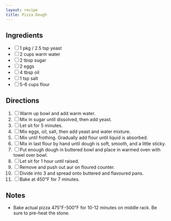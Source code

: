 ```yaml
---
layout: recipe
title: Pizza Dough
---
```


<section class="ingredients">
    <h2>Ingredients</h2>
    <ul class="ingredient-list">
        <li><label><input type="checkbox">1 pkg / 2.5 tsp yeast</label></li>
        <li><label><input type="checkbox">2 cups warm water</label></li>
        <li><label><input type="checkbox">2 tbsp sugar</label></li>
        <li><label><input type="checkbox">2 eggs</label></li>
        <li><label><input type="checkbox">4 tbsp oil</label></li>
        <li><label><input type="checkbox">1 tsp salt</label></li>
        <li><label><input type="checkbox">5-6 cups flour</label></li>
    </ul>
</section>

<section class="directions">
    <h2>Directions</h2>
    <ol class="direction-list">
        <li><label><input type="checkbox">Warm up bowl and add warm water.</label></li>
        <li><label><input type="checkbox">Mix in sugar until dissolved, then add yeast.</label></li>
        <li><label><input type="checkbox">Let sit for 5 minutes.</label></li>
        <li><label><input type="checkbox">Mix eggs, oil, salt, then add yeast and water mixture.</label></li>
        <li><label><input type="checkbox">Mix until frothing. Gradually add flour until liquid is absorbed.</label></li>
        <li><label><input type="checkbox">Mix in last flour by hand until dough is soft, smooth, and a little sticky.</label></li>
        <li><label><input type="checkbox">Put enough dough in buttered bowl and place in warmed oven with towel over bowl.</label></li>
        <li><label><input type="checkbox">Let sit for 1 hour until raised.</label></li>
        <li><label><input type="checkbox">Remove and push out aur on floured counter.</label></li>
        <li><label><input type="checkbox">Divide into 3 and spread onto buttered and flavoured pans.</label></li>
        <li><label><input type="checkbox">Bake at 450℉ for 7 minutes.</label></li>
    </ol>
</section>

<section class="notes">
    <h2>Notes</h2>
    <ul>
        <li>Bake actual pizza 475℉-500℉ for 10-12 minutes on middle rack. Be sure to pre-heat the stone.</li>
    </ul>
